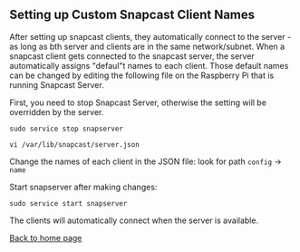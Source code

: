 ## Setting up Custom Snapcast Client Names

After setting up snapcast clients, they automatically connect to the server - as long as bth server and clients are in the same network/subnet. When a snapcast client gets connected to the snapcast server, the server automatically assigns "defaul"t names to each client. Those default names can be changed by editing the following file on the Raspberry Pi that is running Snapcast Server.

First, you need to stop Snapcast Server, otherwise the setting will be overridden by the server.

```
sudo service stop snapserver
```

```
vi /var/lib/snapcast/server.json
```

Change the names of each client in the JSON file: look for path `config` -> `name`

Start snapserver after making changes:

```
sudo service start snapserver
```

The clients will automatically connect when the server is available.

[Back to home page](README.md)

